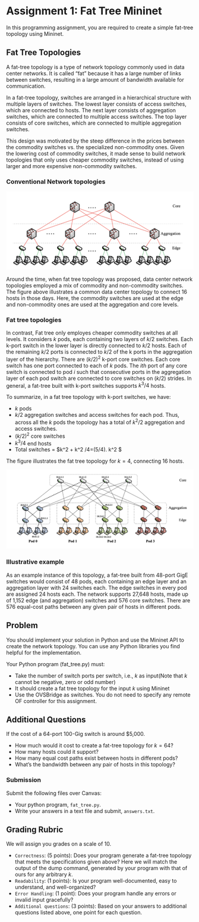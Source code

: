 # Assignment 1: Fat Tree Mininet

In this programming assignment, you are required to create a simple fat-tree topology using Mininet.

## Fat Tree Topologies
A fat-tree topology is a type of network topology commonly used in data center networks. It is called “fat” because it has a large number of links between switches, resulting in a large amount of bandwidth available for communication.

In a fat-tree topology, switches are arranged in a hierarchical structure with multiple layers of switches. 
The lowest layer consists of access switches, which are connected to hosts. The next layer consists of aggregation switches, which are connected to multiple access switches. 
The top layer consists of core switches, which are connected to multiple aggregation switches.

This design was motivated by the steep difference in the prices between the commodity switches vs. the specialized non-commodity ones. Given the lowering cost of commodity switches, it made sense to build network topologies that only uses cheaper commodity switches, instead of using larger and more expensive non-commodity switches.

### Conventional Network topologies

![ALT TEXT](https://raw.githubusercontent.com/SNL-UCSB/cs176b-assignments/master/spring23/assignment1/oIG1u1U.png)


Around the time, when fat tree topology was proposed, data center network topologies employed a mix of commodity and non-commodity switches. The figure above illustrates a common data center topology to connect 16 hosts in those days. Here, the commodity switches are used at the edge and non-commodity ones are used at the aggregation and core levels.

### Fat tree topologies

In contrast, Fat tree only employes cheaper commodity switches at all levels. 
It considers $k$ pods, each containing two layers of $k / 2$ switches. 
Each k-port switch in the lower layer is directly connected to $k / 2$ hosts. Each of the remaining $k / 2$ ports is connected to $k / 2$ of the k ports in the aggregation layer of the hierarchy. 
There are $( k / 2 )^2$ k-port core switches.
Each core switch has one port connected to each of $k$ pods. 
The $ith$ port of any core switch is connected to pod $i$ such that consecutive ports in the aggregation layer of each pod switch are connected to core switches on $( k / 2 )$ strides. 
In general, a fat-tree built with k-port switches supports $k^3 /4$ hosts. 

To summarize, in a fat tree topology with k-port switches, we have: 
- $k$ pods 
- $k /2$ aggregation switches and access switches for each pod. Thus, across all the $k$ pods the topology has a total of $k^2 /2$ aggregation and access switches. 
- $( k / 2 )^2$ core switches 
- $k^3 /4$ end hosts 
- Total switches = $k^2 + k^2 /4=(5/4). k^2 $


The figure illustrates the fat tree topology for $k=4$, connecting 16 hosts.

![ALT TEXT](https://raw.githubusercontent.com/SNL-UCSB/cs176b-assignments/master/spring23/assignment1/F5ofoLN.png)


### Illustrative example
As an example instance of this topology, a fat-tree built from 48-port GigE switches would consist of 48 pods, each containing an edge layer and an aggregation layer with 24 switches each. The edge switches in every pod are assigned 24 hosts each. The network supports 27,648 hosts, made up of 1,152 edge (and aggregation) switches and 576 core switches. There are 576 equal-cost paths between any given pair of hosts in different pods.

## Problem
You should implement your solution in Python and use the Mininet API to create the network topology. You can use any Python libraries you find helpful for the implementation.

Your Python program (fat_tree.py) must:

- Take the number of switch ports per switch, i.e., $k$ as input(Note that $k$ cannot be negative, zero or odd number)
- It should create a fat tree topology for the input $k$ using Mininet
- Use the OVSBridge as switches. You do not need to specify any remote OF controller for this assignment.

## Additional Questions
If the cost of a 64-port 100-Gig switch is around $5,000.

- How much would it cost to create a fat-tree topology for $k=64$?
- How many hosts could it support?
- How many equal cost paths exist between hosts in different pods?
- What’s the bandwidth between any pair of hosts in this topology?


### Submission
Submit the following files over Canvas:

- Your python program, `fat_tree.py`.
- Write your answers in a text file and submit, `answers.txt`.

## Grading Rubric
We will assign you grades on a scale of 10.

- `Correctness`: (5 points): Does your program generate a fat-tree topology that meets the specifications given above? Here we will match the output of the dump command, generated by your program with that of ours for any arbitrary $k$.
- `Readability`: (1 points): Is your program well-documented, easy to understand, and well-organized?
- `Error Handling`: (1 point): Does your program handle any errors or invalid input gracefully?
- `Additional questions`: (3 points): Based on your answers to additional questions listed above, one point for each question. 
